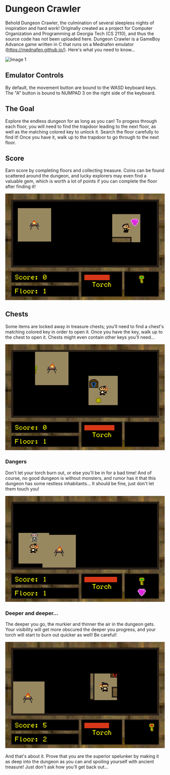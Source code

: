 # Dungeon Crawler

Behold Dungeon Crawler, the culmination of several sleepless nights of inspiration and hard work! Originally created as a project for Computer Organization and Programming at Georgia Tech (CS 2110), and thus the source code has not been uploaded here.
Dungeon Crawler is a GameBoy Advance game written in C that runs on a Mednafen emulator (https://mednafen.github.io/). Here's what you need to know...

![Image 1](../mdimg/title.png)

## Emulator Controls
By default, the movement button are bound to the WASD keyboard keys. The "A" button is bound to NUMPAD 3 on the right side of the keyboard.

## The Goal
Explore the endless dungeon for as long as you can! To progess through each floor, you will need to find the trapdoor leading to the next floor, as well as the matching colored key to unlock it. Search the floor carefully to find it! Once you have it, walk up to the trapdoor to go through to the next floor.
		
## Score
Earn score by completing floors and collecting treasure. Coins can be found scattered around the dungeon, and lucky explorers may even find a valuable gem, which is worth a lot of points if you can complete the floor after finding it!

![Image 3](mdimg\treasure.png)

## Chests
Some items are locked away in treasure chests; you'll need to find a chest's matching colored key in order to open it. Once you have the key, walk up to the chest to open it. Chests might even contain other keys you'll need...

![Image 3](mdimg\chest.png)

### Dangers
Don't let your torch burn out, or else you'll be in for a bad time! And of course, no good dungeon is without monsters, and rumor has it that this dungeon has some restless inhabitants... It should be fine, just don't let them touch you!

![Image 4](mdimg\danger.png)

### Deeper and deeper...
The deeper you go, the murkier and thinner the air in the dungeon gets. Your visibility will get more obscured the deeper you progress, and your torch will start to burn out quicker as well! Be careful!

![Image 5](mdimg\deeper.png)

And that's about it. Prove that you are the superior spelunker by making it as deep into the dungeon as you can and spoiling yourself with ancient treasure! Just don't ask how you'll get back out...
